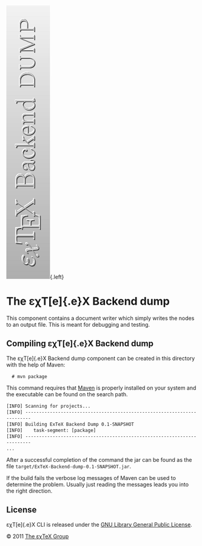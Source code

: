 ![](src/images/ExTeX-Backend-dump-side.png){.left}

The εχT[e]{.e}X Backend dump
============================

This component contains a document writer which simply writes the nodes
to an output file. This is meant for debugging and testing.

Compiling εχT[e]{.e}X Backend dump
----------------------------------

The εχT[e]{.e}X Backend dump component can be created in this directory
with the help of Maven:

      # mvn package

This command requires that [Maven](http://maven.apache.org) is properly
installed on your system and the executable can be found on the search
path.

``` {.output}
[INFO] Scanning for projects...
[INFO] ------------------------------------------------------------------------
[INFO] Building ExTeX Backend Dump 0.1-SNAPSHOT
[INFO]    task-segment: [package]
[INFO] ------------------------------------------------------------------------
...
```

After a successful completion of the command the jar can be found as the
file `target/ExTeX-Backend-dump-0.1-SNAPSHOT.jar`.

If the build fails the verbose log messages of Maven can be used to
determine the problem. Usually just reading the messages leads you into
the right direction.

License
-------

εχT[e]{.e}X CLI is released under the [GNU Library General Public
License](LICENSE.html).

© 2011 [The εχTeX Group](mailto:extex@dante.de)
